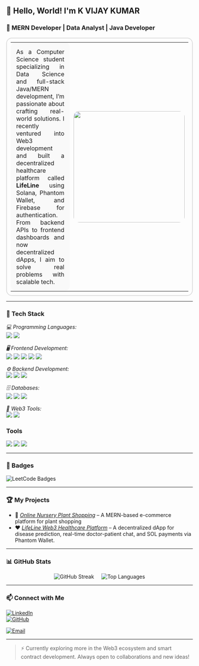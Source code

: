 ## 👋 Hello, World! I'm K VIJAY KUMAR

### 🚀 MERN Developer | Data Analyst | Java Developer 

<table style="border-radius: 15px; border: 2px solid #ddd; padding: 10px; width: 100%; max-width: 800px; margin: auto;">
<tr>
<td style="border-radius: 15px; padding: 15px; background-color: #f9f9f9; text-align: justify;">
As a Computer Science student specializing in Data Science and full-stack Java/MERN development, I’m passionate about crafting real-world solutions. I recently ventured into Web3 development and built a decentralized healthcare platform called <strong>LifeLine</strong> using Solana, Phantom Wallet, and Firebase for authentication. From backend APIs to frontend dashboards and now decentralized dApps, I aim to solve real problems with scalable tech.
</td>
<td style="border-radius: 15px; padding: 10px; text-align: center;">
<img src="https://media.giphy.com/media/qgQUggAC3Pfv687qPC/giphy.gif" width="300" style="border-radius: 15px; max-width: 100%;"/>
</td>
</tr>
</table>

---

### 🔧 Tech Stack

*💻 Programming Languages:*  
<img class="tech-icon" src="https://img.shields.io/badge/Java-007396?style=for-the-badge&logo=java&logoColor=white" />
<img class="tech-icon" src="https://img.shields.io/badge/Python-3776AB?style=for-the-badge&logo=python&logoColor=white" />

*🖥 Frontend Development:*  
<img class="tech-icon" src="https://img.shields.io/badge/HTML5-E34F26?style=for-the-badge&logo=html5&logoColor=white" />
<img class="tech-icon" src="https://img.shields.io/badge/CSS3-1572B6?style=for-the-badge&logo=css3&logoColor=white" />
<img class="tech-icon" src="https://img.shields.io/badge/JavaScript-F7DF1E?style=for-the-badge&logo=javascript&logoColor=black" />
<img class="tech-icon" src="https://img.shields.io/badge/React-61DAFB?style=for-the-badge&logo=react&logoColor=black" />
<img src="https://img.shields.io/badge/Bootstrap-7952B3?style=for-the-badge&logo=bootstrap&logoColor=white" />

*⚙ Backend Development:*  
<img class="tech-icon" src="https://img.shields.io/badge/Node.js-43853D?style=for-the-badge&logo=node.js&logoColor=white" />
<img class="tech-icon" src="https://img.shields.io/badge/Express.js-000000?style=for-the-badge&logo=express&logoColor=white" />
<img class="tech-icon" src="https://img.shields.io/badge/SpringBoot-6DB33F?style=for-the-badge&logo=spring&logoColor=white" />

*🗄 Databases:*  
<img class="tech-icon" src="https://img.shields.io/badge/MongoDB-47A248?style=for-the-badge&logo=mongodb&logoColor=white" />
<img class="tech-icon" src="https://img.shields.io/badge/MySQL-4479A1?style=for-the-badge&logo=mysql&logoColor=white" />
<img src="https://img.shields.io/badge/Hadoop-FF9900?style=for-the-badge&logo=apachehadoop&logoColor=black" />

*🔗 Web3 Tools:*  
<img src="https://img.shields.io/badge/Solana-9945FF?style=for-the-badge&logo=solana&logoColor=white" />
<img src="https://img.shields.io/badge/Phantom-551BF9?style=for-the-badge&logo=phantom&logoColor=white" />

### Tools  
<img src="https://img.shields.io/badge/Git-F05032?style=for-the-badge&logo=git&logoColor=white" />
<img src="https://img.shields.io/badge/Vercel-000000?style=for-the-badge&logo=vercel&logoColor=white" />
<img src="https://img.shields.io/badge/Render-46E3B7?style=for-the-badge&logo=render&logoColor=black" />

---

### 🏅 Badges

![LeetCode Badges](https://leetcode-badge-showcase.vercel.app/api?username=vijay_katamoni&animated=true&theme=dark)

---

### 🏆 My Projects

- 🌱 *[Online Nursery Plant Shopping](#)* – A MERN-based e-commerce platform for plant shopping  
- ❤ *[LifeLine Web3 Healthcare Platform](https://life-line3.vercel.app)* – A decentralized dApp for disease prediction, real-time doctor-patient chat, and SOL payments via Phantom Wallet.  

---

### 📊 GitHub Stats

<div align="center" style="display: flex; flex-wrap: wrap; justify-content: center; gap: 10px;">
  <img src="https://github-readme-streak-stats.herokuapp.com/?user=VijayKatamoni&theme=react&hide_border=true" alt="GitHub Streak"/>
  <br/>
  <img src="https://github-readme-stats.vercel.app/api/top-langs/?username=VijayKatamoni&layout=compact&theme=react" alt="Top Languages"/>
</div>

---

### 📫 Connect with Me

[![LinkedIn](https://img.shields.io/badge/LinkedIn-0A66C2?style=for-the-badge&logo=linkedin&logoColor=white)](https://www.linkedin.com/in/katamoni-vijay-31a260301/)  
[![GitHub](https://img.shields.io/badge/GitHub-181717?style=for-the-badge&logo=github&logoColor=white)](https://github.com/VijayKatamoni)  

[![Email](https://img.shields.io/badge/Email-D14836?style=for-the-badge&logo=gmail&logoColor=white)](mailto:vijaykatamonim47@gmail.com)

---

> ⚡ Currently exploring more in the Web3 ecosystem and smart contract development. Always open to collaborations and new ideas!
